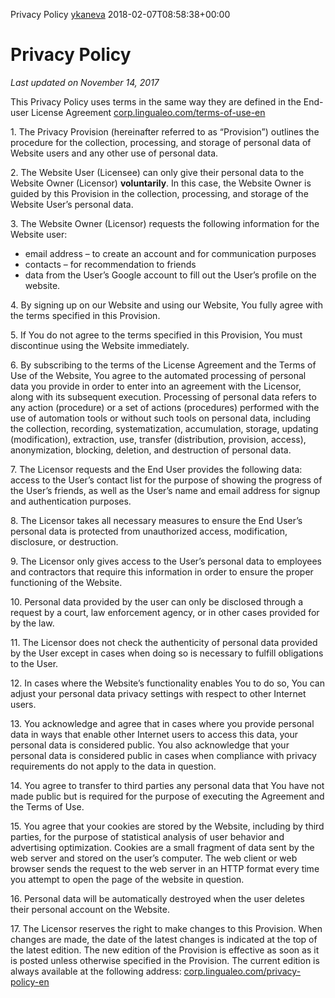 Privacy Policy [ykaneva](https://corp.lingualeo.com/author/ykaneva/ "Posts by ykaneva") 2018-02-07T08:58:38+00:00

Privacy Policy
==============

_Last updated on November 14, 2017_

This Privacy Policy uses terms in the same way they are defined in the End-user License Agreement [corp.lingualeo.com/terms-of-use-en](https://corp.lingualeo.com/terms-of-use-en/)

1\. The Privacy Provision (hereinafter referred to as “Provision”) outlines the procedure for the collection, processing, and storage of personal data of Website users and any other use of personal data.

2\. The Website User (Licensee) can only give their personal data to the Website Owner (Licensor) **voluntarily**. In this case, the Website Owner is guided by this Provision in the collection, processing, and storage of the Website User’s personal data.

3\. The Website Owner (Licensor) requests the following information for the Website user:  

* email address – to create an account and for communication purposes
* contacts – for recommendation to friends
* data from the User’s Google account to fill out the User’s profile on the website.

4\. By signing up on our Website and using our Website, You fully agree with the terms specified in this Provision.

5\. If You do not agree to the terms specified in this Provision, You must discontinue using the Website immediately.

6\. By subscribing to the terms of the License Agreement and the Terms of Use of the Website, You agree to the automated processing of personal data you provide in order to enter into an agreement with the Licensor, along with its subsequent execution. Processing of personal data refers to any action (procedure) or a set of actions (procedures) performed with the use of automation tools or without such tools on personal data, including the collection, recording, systematization, accumulation, storage, updating (modification), extraction, use, transfer (distribution, provision, access), anonymization, blocking, deletion, and destruction of personal data.

7\. The Licensor requests and the End User provides the following data: access to the User’s contact list for the purpose of showing the progress of the User’s friends, as well as the User’s name and email address for signup and authentication purposes.

8\. The Licensor takes all necessary measures to ensure the End User’s personal data is protected from unauthorized access, modification, disclosure, or destruction.

9\. The Licensor only gives access to the User’s personal data to employees and contractors that require this information in order to ensure the proper functioning of the Website.

10\. Personal data provided by the user can only be disclosed through a request by a court, law enforcement agency, or in other cases provided for by the law.

11\. The Licensor does not check the authenticity of personal data provided by the User except in cases when doing so is necessary to fulfill obligations to the User.

12\. In cases where the Website’s functionality enables You to do so, You can adjust your personal data privacy settings with respect to other Internet users.

13\. You acknowledge and agree that in cases where you provide personal data in ways that enable other Internet users to access this data, your personal data is considered public. You also acknowledge that your personal data is considered public in cases when compliance with privacy requirements do not apply to the data in question.

14\. You agree to transfer to third parties any personal data that You have not made public but is required for the purpose of executing the Agreement and the Terms of Use.

15\. You agree that your cookies are stored by the Website, including by third parties, for the purpose of statistical analysis of user behavior and advertising optimization. Cookies are a small fragment of data sent by the web server and stored on the user’s computer. The web client or web browser sends the request to the web server in an HTTP format every time you attempt to open the page of the website in question.

16\. Personal data will be automatically destroyed when the user deletes their personal account on the Website.

17\. The Licensor reserves the right to make changes to this Provision. When changes are made, the date of the latest changes is indicated at the top of the latest edition. The new edition of the Provision is effective as soon as it is posted unless otherwise specified in the Provision. The current edition is always available at the following address: [corp.lingualeo.com/privacy-policy-en](https://corp.lingualeo.com/privacy-policy-en/)
